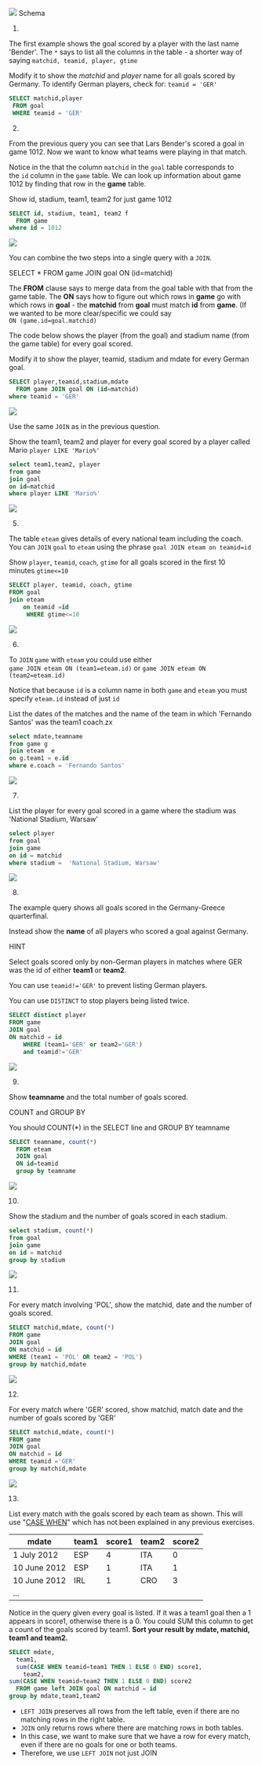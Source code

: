 
![](src/Pasted%20image%2020230530201812.png)
Schema

1.

The first example shows the goal scored by a player with the last name 'Bender'. The `*` says to list all the columns in the table - a shorter way of saying `matchid, teamid, player, gtime`

Modify it to show the _matchid_ and _player_ name for all goals scored by Germany. To identify German players, check for: `teamid = 'GER'`

```sql
SELECT matchid,player
 FROM goal 
 WHERE teamid = 'GER'

```

2.

From the previous query you can see that Lars Bender's scored a goal in game 1012. Now we want to know what teams were playing in that match.

Notice in the that the column `matchid` in the `goal` table corresponds to the `id` column in the `game` table. We can look up information about game 1012 by finding that row in the **game** table.

Show id, stadium, team1, team2 for just game 1012

```sql
SELECT id, stadium, team1, team2 f
  FROM game
where id = 1012

```

![](src/Pasted%20image%2020230530202430.png)

You can combine the two steps into a single query with a `JOIN`.

SELECT *
  FROM game JOIN goal ON (id=matchid)

The **FROM** clause says to merge data from the goal table with that from the game table. The **ON** says how to figure out which rows in **game** go with which rows in **goal** - the **matchid** from **goal** must match **id** from **game**. (If we wanted to be more clear/specific we could say  
`ON (game.id=goal.matchid)`

The code below shows the player (from the goal) and stadium name (from the game table) for every goal scored.

Modify it to show the player, teamid, stadium and mdate for every German goal.


```sql
SELECT player,teamid,stadium,mdate
  FROM game JOIN goal ON (id=matchid)
where teamid = 'GER'

```

![](src/Pasted%20image%2020230530202742.png)

Use the same `JOIN` as in the previous question.

Show the team1, team2 and player for every goal scored by a player called Mario `player LIKE 'Mario%'`


```sql
select team1,team2, player
from game
join goal
on id=matchid
where player LIKE 'Mario%'

```

![](src/Pasted%20image%2020230530202935.png)

5.

The table `eteam` gives details of every national team including the coach. You can `JOIN` `goal` to `eteam` using the phrase `goal JOIN eteam on teamid=id`

Show `player`, `teamid`, `coach`, `gtime` for all goals scored in the first 10 minutes `gtime<=10`

```sql
SELECT player, teamid, coach, gtime
FROM goal 
join eteam 
	on teamid =id
	 WHERE gtime<=10

```

![](src/Pasted%20image%2020230530203235.png)

6.

To `JOIN` `game` with `eteam` you could use either  
`game JOIN eteam ON (team1=eteam.id)` or `game JOIN eteam ON (team2=eteam.id)`

Notice that because `id` is a column name in both `game` and `eteam` you must specify `eteam.id` instead of just `id`

List the dates of the matches and the name of the team in which 'Fernando Santos' was the team1 coach.zx  


```sql
select mdate,teamname
from game g
join eteam  e
on g.team1 = e.id
where e.coach = 'Fernando Santos' 

```

![](src/Pasted%20image%2020230530205141.png)

7.

List the player for every goal scored in a game where the stadium was 'National Stadium, Warsaw'


```sql
select player
from goal
join game
on id = matchid
where stadium =  'National Stadium, Warsaw'

```

![](src/Pasted%20image%2020230530205308.png)

8.

The example query shows all goals scored in the Germany-Greece quarterfinal.

Instead show the **name** of all players who scored a goal against Germany.

HINT

Select goals scored only by non-German players in matches where GER was the id of either **team1** or **team2**.

You can use `teamid!='GER'` to prevent listing German players.

You can use `DISTINCT` to stop players being listed twice.

```sql
SELECT distinct player
FROM game 
JOIN goal
ON matchid = id 
    WHERE (team1='GER' or team2='GER') 
    and teamid!='GER'

```

![](src/Pasted%20image%2020230530205552.png)


9.

Show **teamname** and the total number of goals scored.

COUNT and GROUP BY

You should COUNT(*) in the SELECT line and GROUP BY teamname

```sql
SELECT teamname, count(*)
  FROM eteam
  JOIN goal 
  ON id=teamid
  group by teamname


```


![](src/Pasted%20image%2020230530205749.png)

10.

Show the stadium and the number of goals scored in each stadium.

```sql
select stadium, count(*)
from goal
join game
on id = matchid
group by stadium

```

![](src/Pasted%20image%2020230530205915.png)

11.

For every match involving 'POL', show the matchid, date and the number of goals scored.

```sql
SELECT matchid,mdate, count(*)
FROM game 
JOIN goal 
ON matchid = id 
WHERE (team1 = 'POL' OR team2 = 'POL')
group by matchid,mdate

```

![](src/Pasted%20image%2020230530210103.png)

12.

For every match where 'GER' scored, show matchid, match date and the number of goals scored by 'GER'

```sql
SELECT matchid,mdate, count(*)
FROM game 
JOIN goal 
ON matchid = id 
WHERE teamid ='GER'
group by matchid,mdate


```


![](src/Pasted%20image%2020230530210329.png)


13.

List every match with the goals scored by each team as shown. This will use "[CASE WHEN](https://sqlzoo.net/wiki/CASE "CASE")" which has not been explained in any previous exercises.

|mdate|team1|score1|team2|score2|
|---|---|---|---|---|
|1 July 2012|ESP|4|ITA|0|
|10 June 2012|ESP|1|ITA|1|
|10 June 2012|IRL|1|CRO|3|
|...|   |   |   |   |

Notice in the query given every goal is listed. If it was a team1 goal then a 1 appears in score1, otherwise there is a 0. You could SUM this column to get a count of the goals scored by team1. **Sort your result by mdate, matchid, team1 and team2.**

```sql
SELECT mdate,
  team1,
  sum(CASE WHEN teamid=team1 THEN 1 ELSE 0 END) score1,
    team2,
sum(CASE WHEN teamid=team2 THEN 1 ELSE 0 END) score2
  FROM game left JOIN goal ON matchid = id
group by mdate,team1,team2


```


- `LEFT JOIN` preserves all rows from the left table, even if there are no matching rows in the right table.
- `JOIN` only returns rows where there are matching rows in both tables.
- In this case, we want to make sure that we have a row for every match, even if there are no goals for one or both teams.
- Therefore, we use `LEFT JOIN` not just JOIN